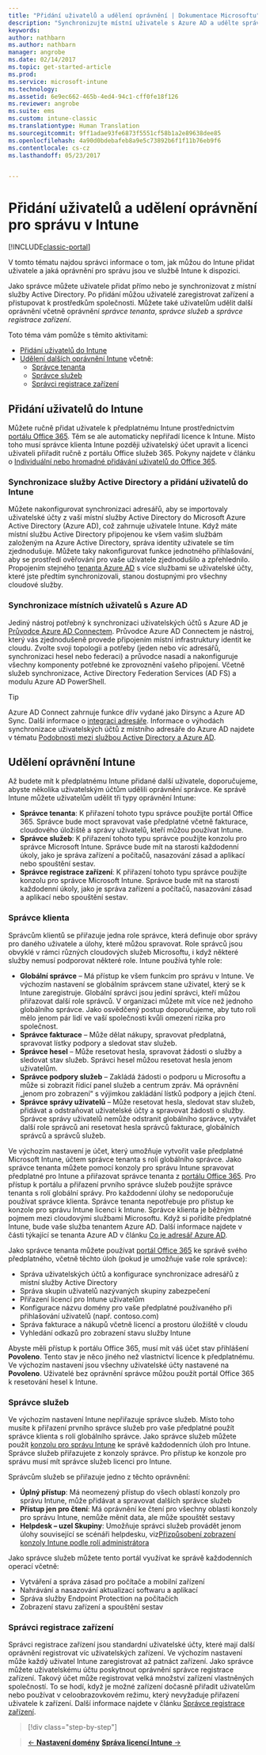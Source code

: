 ```yaml
---
title: "Přidání uživatelů a udělení oprávnění | Dokumentace Microsoftu"
description: "Synchronizujte místní uživatele s Azure AD a udělte správci oprávnění ke správě předplatného Intune."
keywords: 
author: nathbarn
ms.author: nathbarn
manager: angrobe
ms.date: 02/14/2017
ms.topic: get-started-article
ms.prod: 
ms.service: microsoft-intune
ms.technology: 
ms.assetid: 6e9ec662-465b-4ed4-94c1-cff0fe18f126
ms.reviewer: angrobe
ms.suite: ems
ms.custom: intune-classic
ms.translationtype: Human Translation
ms.sourcegitcommit: 9ff1adae93fe6873f5551cf58b1a2e89638dee85
ms.openlocfilehash: 4a90d0bdebafeb8a9e5c73892b6f1f11b76eb9f6
ms.contentlocale: cs-cz
ms.lasthandoff: 05/23/2017


---
```


# <a name="add-users-and-give-administrative-permission-to-intune"></a>Přidání uživatelů a udělení oprávnění pro správu v Intune

[!INCLUDE[classic-portal](../includes/classic-portal.md)]

V tomto tématu najdou správci informace o tom, jak můžou do Intune přidat uživatele a jaká oprávnění pro správu jsou ve službě Intune k dispozici.

Jako správce můžete uživatele přidat přímo nebo je synchronizovat z místní služby Active Directory. Po přidání můžou uživatelé zaregistrovat zařízení a přistupovat k prostředkům společnosti. Můžete také uživatelům udělit další oprávnění včetně oprávnění *správce tenanta*, *správce služeb* a *správce registrace zařízení*.

Toto téma vám pomůže s těmito aktivitami:

- [Přidání uživatelů do Intune](#add-users-to-intune)
- [Udělení dalších oprávnění Intune](#grant-intune-permissions) včetně:
  - [Správce tenanta](#tenant-administrator)
  - [Správce služeb](#service-administrator)
  - [Správci registrace zařízení](#device-enrollment-managers)

## <a name="add-users-to-intune"></a>Přidání uživatelů do Intune
Můžete ručně přidat uživatele k předplatnému Intune prostřednictvím [portálu Office 365](http://go.microsoft.com/fwlink/p/?LinkId=698854). Těm se ale automaticky nepřiřadí licence k Intune. Místo toho musí správce klienta Intune později uživatelský účet upravit a licenci uživateli přiřadit ručně z portálu Office služeb 365. Pokyny najdete v článku o [Individuální nebo hromadné přidávání uživatelů do Office 365](https://support.office.com/article/Add-users-individually-or-in-bulk-to-Office-365-Admin-Help-1970f7d6-03b5-442f-b385-5880b9c256ec).

### <a name="sync-active-directory-and-add-users-to-intune"></a>Synchronizace služby Active Directory a přidání uživatelů do Intune
Můžete nakonfigurovat synchronizaci adresářů, aby se importovaly uživatelské účty z vaší místní služby Active Directory do Microsoft Azure Active Directory (Azure AD), což zahrnuje uživatele Intune. Když máte místní službu Active Directory připojenou ke všem vašim službám založeným na Azure Active Directory, správa identity uživatele se tím zjednodušuje. Můžete taky nakonfigurovat funkce jednotného přihlašování, aby se prostředí ověřování pro vaše uživatele zjednodušilo a zpřehlednilo. Propojením stejného [tenanta Azure AD](https://azure.microsoft.com/documentation/articles/active-directory-aadconnect/) s více službami se uživatelské účty, které jste předtím synchronizovali, stanou dostupnými pro všechny cloudové služby.

### <a name="how-to-sync-on-premises-users-with-azure-ad"></a>Synchronizace místních uživatelů s Azure AD
Jediný nástroj potřebný k synchronizaci uživatelských účtů s Azure AD je [Průvodce Azure AD Connectem](https://www.microsoft.com/download/details.aspx?id=47594). Průvodce Azure AD Connectem je nástroj, který vás zjednodušeně provede připojením místní infrastruktury identit ke cloudu.  Zvolte svoji topologii a potřeby (jeden nebo víc adresářů, synchronizaci hesel nebo federaci) a průvodce nasadí a nakonfiguruje všechny komponenty potřebné ke zprovoznění vašeho připojení. Včetně služeb synchronizace, Active Directory Federation Services (AD FS) a modulu Azure AD PowerShell.

> [!TIP]
> Azure AD Connect zahrnuje funkce dřív vydané jako Dirsync a Azure AD Sync. Další informace o [integraci adresáře](http://technet.microsoft.com/library/jj573653.aspx). Informace o výhodách synchronizace uživatelských účtů z místního adresáře do Azure AD najdete v tématu [Podobnosti mezi službou Active Directory a Azure AD](http://technet.microsoft.com/library/dn518177.aspx).

## <a name="grant-intune-permissions"></a>Udělení oprávnění Intune

Až budete mít k předplatnému Intune přidané další uživatele, doporučujeme, abyste několika uživatelským účtům udělili oprávnění správce. Ke správě Intune můžete uživatelům udělit tři typy oprávnění Intune:
-   **Správce tenanta**: K přiřazení tohoto typu správce použijte portál Office 365. Správce bude moct spravovat vaše předplatné včetně fakturace, cloudového úložiště a správy uživatelů, kteří můžou používat Intune.
-   **Správce služeb**: K přiřazení tohoto typu správce použijte konzolu pro správce Microsoft Intune. Správce bude mít na starosti každodenní úkoly, jako je správa zařízení a počítačů, nasazování zásad a aplikací nebo spouštění sestav.
-   **Správce registrace zařízení**: K přiřazení tohoto typu správce použijte konzolu pro správce Microsoft Intune. Správce bude mít na starosti každodenní úkoly, jako je správa zařízení a počítačů, nasazování zásad a aplikací nebo spouštění sestav.


### <a name="tenant-administrator"></a>Správce klienta


Správcům klientů se přiřazuje jedna role správce, která definuje obor správy pro daného uživatele a úlohy, které můžou spravovat. Role správců jsou obvyklé v rámci různých cloudových služeb Microsoftu, i když některé služby nemusí podporovat některé role. Intune používá tyhle role:
- **Globální správce** – Má přístup ke všem funkcím pro správu v Intune. Ve výchozím nastavení se globálním správcem stane uživatel, který se k Intune zaregistruje. Globální správci jsou jediní správci, kteří můžou přiřazovat další role správců. V organizaci můžete mít více než jednoho globálního správce. Jako osvědčený postup doporučujeme, aby tuto roli mělo jenom pár lidí ve vaší společnosti kvůli omezení rizika pro společnost.
- **Správce fakturace** – Může dělat nákupy, spravovat předplatná, spravovat lístky podpory a sledovat stav služeb.
- **Správce hesel** – Může resetovat hesla, spravovat žádosti o služby a sledovat stav služeb. Správci hesel můžou resetovat hesla jenom uživatelům.
- **Správce podpory služeb** – Zakládá žádosti o podporu u Microsoftu a může si zobrazit řídicí panel služeb a centrum zpráv. Má oprávnění „jenom pro zobrazení“ s výjimkou zakládání lístků podpory a jejich čtení.
- **Správce správy uživatelů** – Může resetovat hesla, sledovat stav služeb, přidávat a odstraňovat uživatelské účty a spravovat žádosti o služby. Správce správy uživatelů nemůže odstranit globálního správce, vytvářet další role správců ani resetovat hesla správců fakturace, globálních správců a správců služeb.

Ve výchozím nastavení je účet, který umožňuje vytvořit vaše předplatné Microsoft Intune, účtem správce tenanta s rolí globálního správce. Jako správce tenanta můžete pomocí konzoly pro správu Intune spravovat předplatné pro Intune a přiřazovat správce tenanta z [portálu Office 365](http://go.microsoft.com/fwlink/p/?LinkId=698854). Pro přístup k portálu a přiřazení prvního správce služeb použijte správce tenanta s rolí globální správy. Pro každodenní úlohy se nedoporučuje používat správce klienta. Správce tenanta nepotřebuje pro přístup ke konzole pro správu Intune licenci k Intune. Správce klienta je běžným pojmem mezi cloudovými službami Microsoftu. Když si pořídíte předplatné Intune, bude vaše služba tenantem Azure AD. Další informace najdete v části týkající se tenanta Azure AD v článku [Co je adresář Azure AD](http://technet.microsoft.com/library/jj573650.aspx).

Jako správce tenanta můžete používat [portál Office 365](http://go.microsoft.com/fwlink/p/?LinkId=698854) ke správě svého předplatného, včetně těchto úloh (pokud je umožňuje vaše role správce):

- Správa uživatelských účtů a konfigurace synchronizace adresářů z místní služby Active Directory
- Správa skupin uživatelů nazývaných skupiny zabezpečení
- Přiřazení licencí pro Intune uživatelům
- Konfigurace názvu domény pro vaše předplatné používaného při přihlašování uživatelů (např. contoso.com)
- Správa fakturace a nákupů včetně licencí a prostoru úložiště v cloudu
- Vyhledání odkazů pro zobrazení stavu služby Intune

Abyste měli přístup k portálu Office 365, musí mít váš účet stav přihlášení **Povoleno**. Tento stav je něco jiného než vlastnictví licence k předplatnému. Ve výchozím nastavení jsou všechny uživatelské účty nastavené na **Povoleno**. Uživatelé bez oprávnění správce můžou použít portál Office 365 k resetování hesel k Intune.

### <a name="service-administrator"></a>Správce služeb

Ve výchozím nastavení Intune nepřiřazuje správce služeb. Místo toho musíte k přiřazení prvního správce služeb pro vaše předplatné použít správce klienta s rolí globálního správce. Jako správce služeb můžete použít [konzolu pro správu Intune](https://manage.microsoft.com/) ke správě každodenních úloh pro Intune. Správce služeb přiřazujete z konzoly správce. Pro přístup ke konzole pro správu musí mít správce služeb licenci pro Intune.

Správcům služeb se přiřazuje jedno z těchto oprávnění:
- **Úplný přístup**: Má neomezený přístup do všech oblastí konzoly pro správu Intune, může přidávat a spravovat dalších správce služeb
- **Přístup jen pro čtení**: Má oprávnění ke čtení pro všechny oblasti konzoly pro správu Intune, nemůže měnit data, ale může spouštět sestavy
- **Helpdesk – uzel Skupiny**: Umožňuje správci služeb provádět jenom úlohy související se scénáři helpdesku, viz[Přizpůsobení zobrazení konzoly Intune podle rolí administrátora](/intune-classic/deploy-use/control-what-admins-can-see-in-the-microsoft-intune-admin-console)

Jako správce služeb můžete tento portál využívat ke správě každodenních operací včetně:

- Vytváření a správa zásad pro počítače a mobilní zařízení
- Nahrávání a nasazování aktualizací softwaru a aplikací
- Správa služby Endpoint Protection na počítačích
- Zobrazení stavu zařízení a spouštění sestav

### <a name="device-enrollment-managers"></a>Správci registrace zařízení

Správci registrace zařízení jsou standardní uživatelské účty, které mají další oprávnění registrovat víc uživatelských zařízení. Ve výchozím nastavení může každý uživatel Intune zaregistrovat až patnáct zařízení. Jako správce můžete uživatelskému účtu poskytnout oprávnění správce registrace zařízení. Takový účet může registrovat velká množství zařízení vlastněných společností. To se hodí, když je možné zařízení dočasně přiřadit uživatelům nebo používat v celoobrazovkovém režimu, který nevyžaduje přiřazení uživatele k zařízení. Další informace najdete v článku [Správce registrace zařízení](/intune-classic/deploy-use/enroll-corporate-owned-devices-with-the-device-enrollment-manager-in-microsoft-intune).

>[!div class="step-by-step"]

>[&larr; **Nastavení domény**](.\start-with-a-paid-subscription-to-microsoft-intune-step-2.md)     [**Správa licencí Intune** &rarr;](.\start-with-a-paid-subscription-to-microsoft-intune-step-4.md)  

